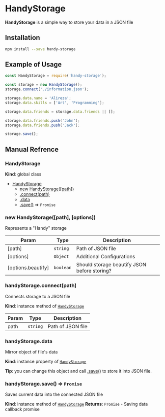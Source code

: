 <a name="beginning"></a>

# HandyStorage
**HandyStorage** is a simple way to store your data in a JSON file

<a name="Installation"></a>
## Installation
```bash
npm install --save handy-storage
```

<a name="Usage"></a>
## Example of Usage
```javascript
const HandyStorage = require('handy-storage');

const storage = new HandyStorage();
storage.connect('./information.json');

storage.data.name = 'Alireza';
storage.data.skills = ['Art', 'Programming'];

storage.data.friends = storage.data.friends || [];

storage.data.friends.push('John');
storage.data.friends.push('Jack');

storage.save();
```

<a name="Refrence"></a>

## Manual Refrence

<a name="HandyStorage"></a>

### HandyStorage
**Kind**: global class

* [HandyStorage](#HandyStorage)
    * [new HandyStorage([path])](#new_HandyStorage_new)
    * [.connect(path)](#HandyStorage+connect)
    * [.data](#HandyStorage+data)
    * [.save()](#HandyStorage+save) ⇒ <code>Promise</code>

<a name="new_HandyStorage_new"></a>

### new HandyStorage([path], [options])
Represents a "Handy" storage



| Param | Type | Description |
| --- | --- | --- |
| [path] | <code>string</code> | Path of JSON file |
| [options] | <code>Object</code> | Additional Configurations |
| [options.beautify] | <code>boolean</code> | Should storage beautify JSON before storing? |


<a name="HandyStorage+connect"></a>

### handyStorage.connect(path)
Connects storage to a JSON file

**Kind**: instance method of [<code>HandyStorage</code>](#HandyStorage)

| Param | Type | Description |
| --- | --- | --- |
| path | <code>string</code> | Path of JSON file |

<a name="HandyStorage+data"></a>

### handyStorage.data
Mirror object of file's data

**Kind**: instance property of [<code>HandyStorage</code>](#HandyStorage)

**Tip**: you can change this object and call [.save()](#HandyStorage+save) to store it into JSON file.


<a name="HandyStorage+save"></a>

### handyStorage.save() ⇒ <code>Promise</code>
Saves current data into the connected JSON file

**Kind**: instance method of [<code>HandyStorage</code>](#HandyStorage)
**Returns**: <code>Promise</code> - Saving data callback promise